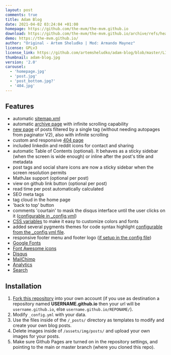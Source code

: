 ```yaml
---
layout: post
comments: true
title: Adam Blog
date: 2021-04-02 03:24:04 +01:00
homepage: https://github.com/the-mvm/the-mvm.github.io
download: https://github.com/the-mvm/the-mvm.github.io/archive/refs/heads/main.zip
demo: https://the-mvm.github.io/
author: "Original - Artem Sheludko | Mod: Armando Maynez"
license: GPLv3
license_link: https://github.com/artemsheludko/adam-blog/blob/master/LICENSE
thumbnail: adam-blog.jpg
version: '2.0'
carousel:
  - 'homepage.jpg'
  - 'post.jpg'
  - 'post_bottom.jpg?'
  - '404.jpg'
---
```


## Features

* automatic [sitemap.xml](https://the-mvm.github.io/sitemap.xml)
* automatic [archive page](https://the-mvm.github.io/archive/) with infinite scrolling capability
* [new page](https://the-mvm.github.io/tag/?tag=Coding) of posts filtered by a single tag (without needing autopages from paginator V2), also with infinite scrolling
* custom and responsive [404 page](https://the-mvm.github.io/404.html)
* included linkedin and reddit icons for contact and sharing
* automatic Table of Contents (optional). It behaves as a sticky sidebar (when the screen is wide enough) or inline after the post's title and metadata
* post tags and social share icons are now a sticky sidebar when the screen resolution permits
* MathJax support (optional per post)
* view on github link button (optional per post)
* read time per post automatically calculated
* SEO meta tags
* tag cloud in the home page
* 'back to top' button
* comments 'courtain' to mask the disqus interface until the user clicks on it ([configurable in _config.yml](https://github.com/the-mvm/the-mvm.github.io/blob/e146070e9348c2e8f46cb90e3f0c6eb7b59c041a/_config.yml#L29))
* [CSS variables](https://github.com/the-mvm/the-mvm.github.io/blob/e146070e9348c2e8f46cb90e3f0c6eb7b59c041a/assets/css/main.css#L3) to make it easy to customize colors and fonts
* added several pygments themes for code syntax highlight [configurable from the _config.yml file](https://github.com/the-mvm/the-mvm.github.io/blob/e146070e9348c2e8f46cb90e3f0c6eb7b59c041a/_config.yml#L44).
* responsive footer menu and footer logo ([if setup in the config file](https://github.com/the-mvm/the-mvm.github.io/blob/e146070e9348c2e8f46cb90e3f0c6eb7b59c041a/_config.yml#L7))
* [Google Fonts](https://fonts.google.com/)
* [Font Awesome icons](https://fontawesome.io/)
* [Disqus](https://disqus.com/)
* [MailChimp](https://mailchimp.com/)
* [Analytics](https://analytics.google.com/analytics/web/)
* [Search](https://github.com/christian-fei/Simple-Jekyll-Search)

## Installation

1. [Fork this repository](https://github.com/the-mvm/the-mvm.github.io/fork/) into your own account (if you use as destination a repository named **USERNAME.github.io** then your url will be `username.github.io`, else `username.github.io/REPONAME/`).
2. Modify `_config.yml` with your data.
3. Use the files inside of the `/_posts/` directory as templates to modify and create your own blog posts.
4. Delete images inside of `/assets/img/posts/` and upload your own images for your posts.
5. Make sure Github Pages are turned on in the repository settings, and pointing to the main or master branch (where you cloned this repo).
